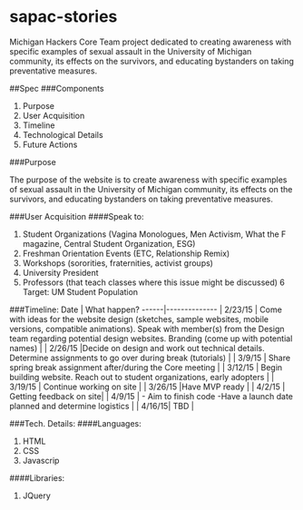 # sapac-stories
Michigan Hackers Core Team project dedicated to creating awareness with specific examples of sexual assault in the University of Michigan community, its effects on the survivors, and educating bystanders on taking preventative measures.

##Spec
###Components
1. Purpose
2. User Acquisition
3. Timeline
4. Technological Details
5. Future Actions

###Purpose

The purpose of the website is to create awareness with specific examples of sexual assault in the University of Michigan community, its effects on the survivors, and educating bystanders on taking preventative measures.

###User Acquisition
####Speak to:
1. Student Organizations (Vagina Monologues, Men Activism, What the F magazine, Central Student Organization, ESG)
2. Freshman Orientation Events (ETC, Relationship Remix)
3. Workshops (sororities, fraternities, activist groups)
4. University President
5. Professors (that teach classes where this issue might be discussed)
6 Target: UM Student Population

###Timeline:
 Date | What happen? 
------|--------------
| 2/23/15 | Come with ideas for the website design (sketches, sample websites, mobile versions, compatible animations). Speak with member(s) from the Design team regarding potential design websites. Branding (come up with potential names) |
| 2/26/15 |Decide on design and work out technical details. Determine assignments to go over during break (tutorials)  |
| 3/9/15 | Share spring break assignment after/during the Core meeting |
| 3/12/15 | Begin building website. Reach out to student organizations, early adopters | 
| 3/19/15 | Continue working on site |
| 3/26/15 |Have MVP ready |
| 4/2/15 | Getting feedback on site|
| 4/9/15 | - Aim to finish code -Have a launch date planned and determine logistics |
| 4/16/15| TBD |

###Tech. Details:
####Languages:
1. HTML
2. CSS
3. Javascrip

####Libraries:
1. JQuery

